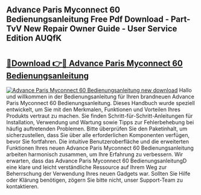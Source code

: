 ## Advance Paris Myconnect 60 Bedienungsanleitung Free Pdf Download - Part-TvV New Repair Owner Guide - User Service Edition AUQfK

# <h2><a href="http://df5ix1b.blite.top/?on=Advance+Paris+Myconnect+60+Bedienungsanleitung">🔗Download 👉🔴 Advance Paris Myconnect 60 Bedienungsanleitung</a></h2>

[![Advance Paris Myconnect 60 Bedienungsanleitung new download](https://i.imgur.com/lujVjoI.png)](http://df5ix1b.blite.top/?on=Advance+Paris+Myconnect+60+Bedienungsanleitung)
Hallo und willkommen in der Bedienungsanleitung für Ihren brandneuen Advance Paris Myconnect 60 Bedienungsanleitung. Dieses Handbuch wurde speziell entwickelt, um Sie mit den Merkmalen, Funktionen und Vorteilen Ihres Produkts vertraut zu machen. Sie finden Schritt-für-Schritt-Anleitungen für Installation, Verwendung und Wartung sowie Tipps zur Fehlerbehebung bei häufig auftretenden Problemen. Bitte überprüfen Sie den Paketinhalt, um sicherzustellen, dass Sie über alle erforderlichen Komponenten verfügen, bevor Sie fortfahren. Die intuitive Benutzeroberfläche und die erweiterten Funktionen Ihres neuen Advance Paris Myconnect 60 Bedienungsanleitung arbeiten harmonisch zusammen, um Ihre Erfahrung zu verbessern. Wir erwarten, dass das Advance Paris Myconnect 60 BedienungsanleitungD eine klare und leicht verständliche Ressource auf Ihrem Weg zur Beherrschung der Verwendung Ihres neuen Gadgets war. Sollten Sie Hilfe oder Klärung benötigen, zögern Sie bitte nicht, unser Support-Team zu kontaktieren.

